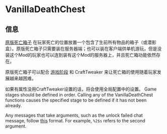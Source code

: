 # VanillaDeathChest

## 信息

[原版死亡箱子](https://minecraft.curseforge.com/projects/vanilladeathchest) 在玩家死亡的位置放置一个包含了生前所有物品的箱子（或潜影盒）。原版死亡箱子只需要装在服务器端；也可以装在客户端供单机游玩，但是没装这个Mod的玩家也可以连到装有这个Mod的服务器上，并且死亡箱功能依然存在。

原版死亡箱子可以配合 [游戏阶段](https://minecraft.curseforge.com/projects/game-stages) 和 CraftTweaker 来让死亡箱的使用随着玩家发展越来越困难。

如果有属性没用CraftTweaker设置的话，将会使用全局配置中的设置。 Game stages should be defined in order. Calling any of the VanillaDeathChest functions causes the specified stage to be defined if it has not been already.

Any messages that take arguments, such as the unlock failed chat message, follow [this](https://dzone.com/articles/java-string-format-examples) format. For example, `%2$s` refers to the second argument.